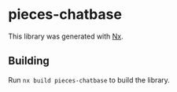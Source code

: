 # pieces-chatbase

This library was generated with [Nx](https://nx.dev).

## Building

Run `nx build pieces-chatbase` to build the library.
